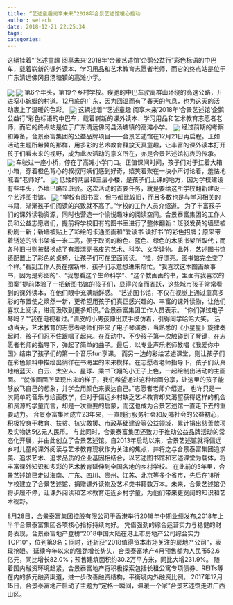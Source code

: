 ```yaml
---
title: “艺述童趣阅享未来”2018年合景艺述馆暖心启动
author: wetech
date: 2018-12-21 22:25:34
tags: 
categories: 
---
```

这辆挂着“‘艺述童趣 阅享未来’2018年‘合景艺述馆’企鹅公益行”彩色标语的中巴车，载着崭新的课外读本、学习用品和艺术教育志愿者老师，而它的终点站是位于广东清远佛冈县汤塘镇的高滩小学。
<!-- more -->
<img align="center" border="0" src="https://imgcdn.yicai.com/uppics/images/2018/12/5b91300c3a5e32521969fb5d6c634062.jpg" />
<img align="center" border="0" src="https://imgcdn.yicai.com/uppics/images/2018/12/82cded198949e5e4b76ff7b974845a0c.jpg" />
第6个年头，第19个乡村学校。疾驰的中巴车驶离群山环绕的高速公路，开进窄小蜿蜒的村道。12月底的广东，因为回温而有了春天的气息，也为这天的活动裹上了温暖的色彩。
<img align="center" border="0" src="https://imgcdn.yicai.com/uppics/images/2018/12/481d0ad5c6227999b384fa73256e8aa3.jpg" />
这辆挂着“‘艺述童趣 阅享未来’2018年‘合景艺述馆’企鹅公益行”彩色标语的中巴车，载着崭新的课外读本、学习用品和艺术教育志愿者老师，而它的终点站是位于广东清远佛冈县汤塘镇的高滩小学。
<img align="center" border="0" src="https://imgcdn.yicai.com/uppics/images/2018/12/738a09ba6990fae8ac3cb39af1e4bee7.jpg" />
经过前期的考察和筹备，合景泰富集团的公益品牌项目——合景艺述馆在12月21日再启程。正如活动主题所希冀的那样，用多彩的艺术教育释放天真童趣，让丰富的课外读本打开孩子们看未来的视野，成为此次活动的意义所在，亦是合景艺述馆初衷的传承。
<img align="center" border="0" src="https://imgcdn.yicai.com/uppics/images/2018/12/c1bb0a5418291f31c35f4fa5a5d1d9fb.jpg" />
车驶过一座小桥，停在了高滩小学门口。正值课间时间，孩子们对于扛着大箱小箱，穿着橙色背心的叔叔阿姨们感到好奇，嬉笑着聚在一块小声讨论着，羞怯地喊着“老师好”。
<img align="center" border="0" src="https://imgcdn.yicai.com/uppics/images/2018/12/24cb1a2ebccd61612235ff2236dac570.jpg" />
低矮的两层和三层小楼，是孩子们上课的地方，因为学校建设有些年头，外墙已略显斑驳。这次活动的首要任务，就是要给这所学校翻新建设一个艺述图书馆。
<img align="center" border="0" src="https://imgcdn.yicai.com/uppics/images/2018/12/f14f287ea4b757e6cbf69bbb105614a5.jpg" />
“学校有图书室，但书都比较旧，而且多数也是与学习相关的书籍，渐渐孩子们阅读的兴致就不高了。”学校的工作人员介绍道。
为了丰富孩子们的课外读物资源，同时也营造一个愉悦趣味的阅读空间。合景泰富集团的工作人员和公益志愿者们，提前将学校旧有的图书室进行了整体翻新：斑驳发黄的墙壁被粉刷一新；新墙被贴上了彩绘的卡通图画和“爱读书 读好书”的彩色招牌；原来带着锈迹的铁书架被一米二高，便于取阅的粉色、蓝色、绿色的木质书架所取代；而各种旧书则被替换成了有着漂亮书皮的艺术、科学、文学读物。此外，艺述图书馆还配置上了彩色的桌椅，让孩子们可在里面阅读。
“哇，好漂亮。图书馆完全变了个样。”看到工作人员在摆新书，孩子们示意想进来帮忙。“我喜欢这本图画故事书，因为是彩图的”、“我想看这个生命科学”、“这个教画画的书，里面有我喜欢的图案”提前体验了一把新图书馆的孩子们，显得兴奋而雀跃，这些城市孩子常常看到的课外读本，在他们眼中充满新鲜感。
“艺述图书馆，不仅在视觉上通过童真多彩的布置使之焕然一新，更希望用孩子们真正感兴趣的、丰富的课外读物，让他们喜欢上阅读，进而汲取到更多知识。”合景泰富集团工作人员表示。
“你们弹过电子琴吗？”“我在电视看过。”调皮的小男孩伸出双手模仿着，引得同学哈哈大笑。
活动当天，艺术教育的志愿者老师们带来了电子琴演奏，当熟悉的《小星星》旋律奏起时，孩子们忍不住跟唱了起来。在互动中，不少孩子第一次触碰到了琴键，在志愿者老师的指导下，弹起了简单的曲子。最后，以专业声乐老师教唱《我爱你中国》结束了孩子们的第一个音乐fun享课。
而另一边的彩绘艺述课堂，则让孩子们在彩色颜料中描绘出徜徉在书海里的未来模样。在志愿者老师指导下，孩子们认真地给蓝天、白云、太空人、星球、乘书飞翔的小王子上色，一起绘制出活动的主画面。
“就像画面所呈现出来的样子，我们希望通过这种绘画分享，让这里的孩子能够放飞自己的想象，并学会用颜色来表达自己。”志愿者老师介绍道。
也许只是一次简单的音乐与绘画教学，但对于偏远乡村缺乏艺术教育却又渴望获得这样的机会和资源的学童而言，却是一次重要的启蒙，而这也成为合景艺述馆一直走下去的重要动力。
合景泰富集团成立23年来，一直践行服务社会和反哺社会的公益初心，积极投身于教育、扶贫、抗灾救援、市政基础建设等公益领域，累计捐出慈善款项及实物达5亿元人民币。
与此同时，合景泰富集团还致力于推动公益品牌活动的常态化开展，并由此创立了合景艺述馆。自2013年启动以来，合景艺述馆就将偏远乡村儿童的课外阅读与艺术教育现状作为关注的焦点，并将之与合景泰富集团追求美、追求艺术、追求品质的企业基因相结合，以艺述图书馆和艺述课堂为载体，将丰富课外知识和多彩的艺术教育延伸到全国各地的乡村学校。
在此前的5年里，合景艺述馆已走过海南、广东、四川、贵州、江苏、北京等多个省市，先后在18所学校建立了合景艺述馆，捐赠课外读物及艺术类书籍数万本。未来，合景艺述馆仍将步履不停，让课外阅读和艺术教育走近乡村学童，为他们带来更宽阔的知识和艺术视野。
 
 
8月28日，合景泰富集团控股有限公司于香港举行2018年中期业绩发布,2018年上半年合景泰富集团各项核心指标持续向好。
凭借强劲的综合运营实力与稳健的财务表现，合景泰富地产登榜“2018中国大陆在港上市房地产公司综合实力TOP10”，位列第9名；同时，还斩获“2018值得资本市场关注的房地产公司”，表现抢眼。
延续今年以来的强劲增长势头，合景泰富地产4月预售额为人民币52.6亿元，同比增长82.0%；预售建筑面积约30.2万平方米，同比大增231.9%。
随着国内融资环境趋紧，合景泰富地产将积极探索包括长租公寓专项债券、REITs等在内的多元融资渠道，进一步改善融资结构，平衡境内外融资比例。
2017年12月15日，合景泰富地产启动了主题为“定格一瞬间，温暖一个家”合景艺述馆走进广西山区。
